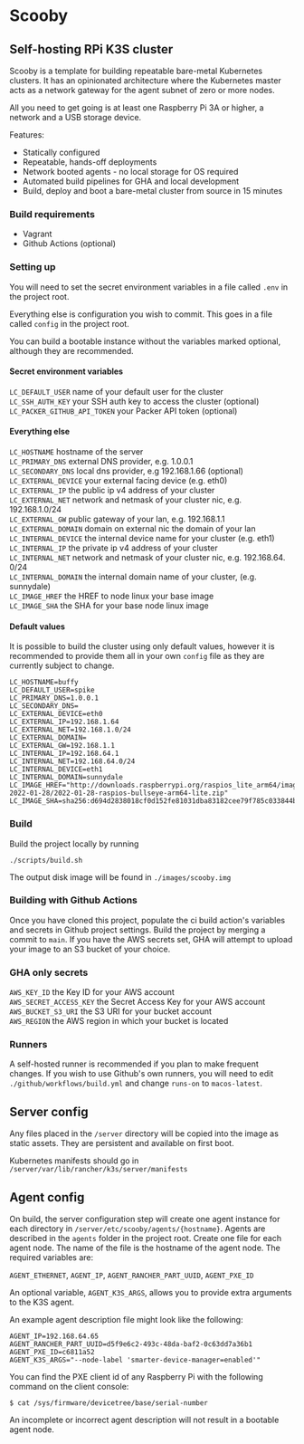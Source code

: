 # Scooby

## Self-hosting RPi K3S cluster

Scooby is a template for building repeatable bare-metal Kubernetes clusters. It has an opinionated architecture where the Kubernetes master acts as a network gateway for the agent subnet of zero or more nodes.

All you need to get going is at least one Raspberry Pi 3A or higher, a network and a USB storage device.

Features:

- Statically configured
- Repeatable, hands-off deployments
- Network booted agents - no local storage for OS required
- Automated build pipelines for GHA and local development
- Build, deploy and boot a bare-metal cluster from source in 15 minutes

### Build requirements

- Vagrant
- Github Actions (optional)

### Setting up

You will need to set the secret environment variables in a file called `.env` in the project root.

Everything else is configuration you wish to commit. This goes in a file called `config` in the project root.

You can build a bootable instance without the variables marked optional, although they are recommended.

#### Secret environment variables

`LC_DEFAULT_USER` name of your default user for the cluster  
`LC_SSH_AUTH_KEY` your SSH auth key to access the cluster (optional)  
`LC_PACKER_GITHUB_API_TOKEN` your Packer API token (optional)

#### Everything else

`LC_HOSTNAME` hostname of the server  
`LC_PRIMARY_DNS` external DNS provider, e.g. 1.0.0.1  
`LC_SECONDARY_DNS` local dns provider, e.g 192.168.1.66 (optional)  
`LC_EXTERNAL_DEVICE` your external facing device (e.g. eth0)  
`LC_EXTERNAL_IP` the public ip v4 address of your cluster  
`LC_EXTERNAL_NET` network and netmask of your cluster nic, e.g. 192.168.1.0/24  
`LC_EXTERNAL_GW` public gateway of your lan, e.g. 192.168.1.1  
`LC_EXTERNAL_DOMAIN` domain on external nic the domain of your lan  
`LC_INTERNAL_DEVICE` the internal device name for your cluster (e.g. eth1)  
`LC_INTERNAL_IP` the private ip v4 address of your cluster  
`LC_INTERNAL_NET` network and netmask of your cluster nic, e.g. 192.168.64. 0/24  
`LC_INTERNAL_DOMAIN` the internal domain name of your cluster, (e.g. sunnydale)  
`LC_IMAGE_HREF` the HREF to node linux your base image  
`LC_IMAGE_SHA` the SHA for your base node linux image

#### Default values

It is possible to build the cluster using only default values, however it is recommended to provide them all in your own `config` file as they are currently subject to change.

```
LC_HOSTNAME=buffy
LC_DEFAULT_USER=spike
LC_PRIMARY_DNS=1.0.0.1
LC_SECONDARY_DNS=
LC_EXTERNAL_DEVICE=eth0
LC_EXTERNAL_IP=192.168.1.64
LC_EXTERNAL_NET=192.168.1.0/24
LC_EXTERNAL_DOMAIN=
LC_EXTERNAL_GW=192.168.1.1
LC_INTERNAL_IP=192.168.64.1
LC_INTERNAL_NET=192.168.64.0/24
LC_INTERNAL_DEVICE=eth1
LC_INTERNAL_DOMAIN=sunnydale
LC_IMAGE_HREF="http://downloads.raspberrypi.org/raspios_lite_arm64/images/raspios_lite_arm64-2022-01-28/2022-01-28-raspios-bullseye-arm64-lite.zip"
LC_IMAGE_SHA=sha256:d694d2838018cf0d152fe81031dba83182cee79f785c033844b520d222ac12f5

```

### Build

Build the project locally by running

`./scripts/build.sh`

The output disk image will be found in `./images/scooby.img`

### Building with Github Actions

Once you have cloned this project, populate the ci build action's variables and secrets in Github project settings.
Build the project by merging a commit to `main`.
If you have the AWS secrets set, GHA will attempt to upload your image to an S3 bucket of your choice.

### GHA only secrets

`AWS_KEY_ID` the Key ID for your AWS account  
`AWS_SECRET_ACCESS_KEY` the Secret Access Key for your AWS account  
`AWS_BUCKET_S3_URI` the S3 URI for your bucket account  
`AWS_REGION` the AWS region in which your bucket is located

### Runners

A self-hosted runner is recommended if you plan to make frequent changes.
If you wish to use Github's own runners, you will need to edit `./github/workflows/build.yml` and change `runs-on` to `macos-latest`.

## Server config

Any files placed in the `/server` directory will be copied into the image as static assets. They are persistent and available on first boot.

Kubernetes manifests should go in `/server/var/lib/rancher/k3s/server/manifests`

## Agent config

On build, the server configuration step will create one agent instance for each directory in `/server/etc/scooby/agents/{hostname}`. Agents are described in the `agents` folder in the project root. Create one file for each agent node. The name of the file is the hostname of the agent node. The required variables are:

`AGENT_ETHERNET`, `AGENT_IP`, `AGENT_RANCHER_PART_UUID`, `AGENT_PXE_ID`

An optional variable, `AGENT_K3S_ARGS`, allows you to provide extra arguments to the K3S agent.

An example agent description file might look like the following:

```AGENT_ETHERNET=b8:27:eb:81:1a:52
AGENT_IP=192.168.64.65
AGENT_RANCHER_PART_UUID=d5f9e6c2-493c-48da-baf2-0c63dd7a36b1
AGENT_PXE_ID=c6811a52
AGENT_K3S_ARGS="--node-label 'smarter-device-manager=enabled'"
```

You can find the PXE client id of any Raspberry Pi with the following command on the client console:

```
$ cat /sys/firmware/devicetree/base/serial-number
```

An incomplete or incorrect agent description will not result in a bootable agent node.
